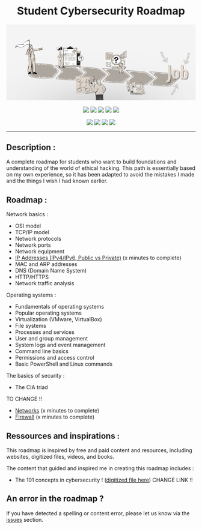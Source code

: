 <h1 align="center">  Student Cybersecurity Roadmap </h1>
<p align="center">
  <img src="repo-icon.png">
</p>

<p align="center">
  <img src="https://img.shields.io/badge/Version-0.1-green?style=for-the-badge">
  <img src="https://img.shields.io/github/license/v1ltrr/Student-Cybersecurity-Roadmap?style=for-the-badge">
  <img src="https://img.shields.io/github/stars/v1ltrr/Student-Cybersecurity-Roadmap?style=for-the-badge">
  <img src="https://img.shields.io/github/issues/v1ltrr/Student-Cybersecurity-Roadmap?color=red&style=for-the-badge">
  <img src="https://img.shields.io/github/forks/v1ltrr/Student-Cybersecurity-Roadmap?color=teal&style=for-the-badge">
</p>

<p align="center">
  <img src="https://img.shields.io/badge/Author-V1ltrr-blue?style=flat-square">
  <img src="https://img.shields.io/badge/Open%20Source-Yes-darkgreen?style=flat-square">
  <img src="https://img.shields.io/badge/Maintained%3F-Yes-lightblue?style=flat-square">
  <img src="https://img.shields.io/badge/Written%20In-Markdown-darkcyan?style=flat-square">
</p>

---
<h2 >  Description : </h2>
A complete roadmap for students who want to build foundations and understanding of the world of ethical hacking.
This path is essentially based on my own experience, so it has been adapted to avoid the mistakes I made and the things I wish I had known earlier.

<h2 >  Roadmap : </h2>

Network basics :
- OSI model
- TCP/IP model
- Network protocols
- Network ports
- Network equipment
- [IP Addresses (IPv4/IPv6, Public vs Private)](https://github.com/V1ltrr/Student-Cybersecurity-Roadmap/blob/Roadmap/Ip-Adresses.md) (x minutes to complete)
- MAC and ARP addresses
- DNS (Domain Name System)
- HTTP/HTTPS
- Network traffic analysis

Operating systems :
- Fundamentals of operating systems
- Popular operating systems
- Virtualization (VMware, VirtualBox)
- File systems
- Processes and services
- User and group management
- System logs and event management
- Command line basics
- Permissions and access control
- Basic PowerShell and Linux commands

The basics of security :
- The CIA triad

TO CHANGE !!
- [Networks](https://github.com/V1ltrr/Student-Cybersecurity-Roadmap/blob/Roadmap/Networks.md) (x minutes to complete)
- [Firewall](https://github.com/V1ltrr/Student-Cybersecurity-Roadmap/blob/Roadmap/Firewall.md) (x minutes to complete)

<h2 >  Ressources and inspirations : </h2>
This roadmap is inspired by free and paid content and resources, including websites, digitized files, videos, and books.

The content that guided and inspired me in creating this roadmap includes :
- The 101 concepts in cybersecurity ! ([digitized file here](https://github.com/V1ltrr/Student-Cybersecurity-Roadmap/blob/Roadmap/Ip-Adresses.md)) CHANGE LINK !!
                     
<h2 >  An error in the roadmap ? </h2>

If you have detected a spelling or content error, please let us know via the [issues](https://github.com/V1ltrr/Student-Cybersecurity-Roadmap/issues) section.
